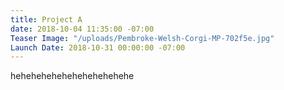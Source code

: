 ```yaml
---
title: Project A
date: 2018-10-04 11:35:00 -07:00
Teaser Image: "/uploads/Pembroke-Welsh-Corgi-MP-702f5e.jpg"
Launch Date: 2018-10-31 00:00:00 -07:00
---
```


hehehehehehehehehehehehe